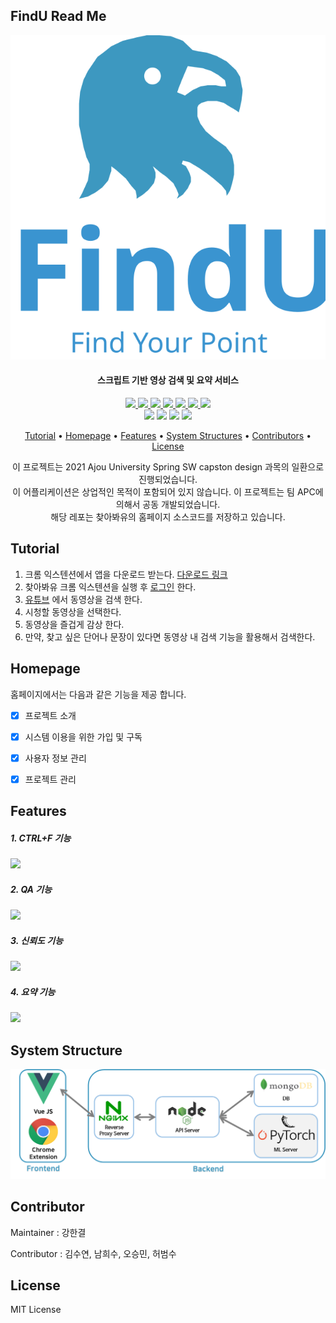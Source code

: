 ## FindU Read Me

<p align="center">
    <img src="pics/logo-com.svg"/>
</p>
<h4 align="center">스크립트 기반 영상 검색 및 요약 서비스</h4>
<p align="center">
    <a href="https://github.com/SWCapstone2021/WebPage/actions/workflows/mian.yml">
        <img src="https://github.com/SWCapstone2021/WebPage/actions/workflows/mian.yml/badge.svg"/>
    </a> 
    <a href="https://github.com/SWCapstone2021/WebPage/actions/workflows/dev.yml">
        <img src="https://github.com/SWCapstone2021/WebPage/actions/workflows/dev.yml/badge.svg"/>
    </a>
    <a href="https://github.com/SWCapstone2021/WebPage/actions/workflows/preview.yml">
        <img src="https://github.com/SWCapstone2021/WebPage/actions/workflows/preview.yml/badge.svg"/>
    </a>	
    <a href="https://github.com/SWCapstone2021/WebPage/issues">
        <img src="https://img.shields.io/github/issues/SWCapstone2021/WebPage"/>
    </a>
    <a href="https://github.com/SWCapstone2021/WebPage/pulls">
        <img src="https://img.shields.io/github/forks/SWCapstone2021/WebPage"/>
    </a>
    <a href="https://github.com/SWCapstone2021/WebPage/stargazers">
        <img src="https://img.shields.io/github/stars/SWCapstone2021/WebPage"/>
    </a>
    <a href="https://github.com/SWCapstone2021/WebPage/blob/main/LICENSE">
        <img src="https://img.shields.io/github/license/SWCapstone2021/WebPage"/>
    </a> <br/>
    <img src="https://img.shields.io/badge/Nuxt.js-00C58E?style=flat-square&logo=Nuxt-dot-js&logoColor=white"/>
    <img src="https://img.shields.io/badge/Built with Firebase-FFCA28?style=flat-square&logo=Firebase&logoColor=white"/>
    <img src="https://img.shields.io/badge/Vue-4FC08D?style=flat-square&logo=Vue-dot-js&logoColor=white"/>
    <img src="https://img.shields.io/badge/Vuetify-1867C0?style=flat-square&logo=Vuetify&logoColor=white"/>
</p>
<p align="center">
  <a href="#tutorial">Tutorial</a></a> • 
  <a href="#homepage">Homepage</a> •  
  <a href="#features">Features</a> •  
  <a href="#system-structures">System Structures</a> • 
  <a href="#contributors">Contributors</a> • 
  <a href="#license">License</a>
</p>
<p align="center">
    이 프로젝트는 2021 Ajou University Spring SW capston design 과목의 일환으로 진행되었습니다. <br/>
    이 어플리케이션은 상업적인 목적이 포함되어 있지 않습니다. 
    이 프로젝트는 팀 APC에 의해서 공동 개발되었습니다.<br/>
    해당 레포는 찾아봐유의 홈페이지 소스코드를 저장하고 있습니다.     
</p>







## Tutorial

1. 크롬 익스텐션에서 앱을 다운로드 받는다. [다운로드 링크](https://github.com/SWCapstone2021/chrome-extension/archive/refs/tags/v0.9.zip)
2. 찾아봐유 크롬 익스텐션을 실행 후 [로그인](https://apcfindu.web.app/) 한다. 
3. [유튜브](https://www.youtube.com) 에서 동영상을 검색 한다.
4. 시청할 동영상을 선택한다.
5. 동영상을 즐겁게 감상 한다.
6. 만약, 찾고 싶은 단어나 문장이 있다면 동영상 내 검색 기능을 활용해서 검색한다.




## Homepage

홈페이지에서는 다음과 같은 기능을 제공 합니다.

- [x] 프로젝트 소개
- [x] 시스템 이용을 위한 가입 및 구독
- [x] 사용자 정보 관리 
- [x] 프로젝트 관리



## Features

<p align="center">
    <h5>1. CTRL+F 기능</h5>
    <img src="https://user-images.githubusercontent.com/31476895/121774518-b91ee800-cbbd-11eb-931a-55070890f54e.gif"/>
	<h5>2. QA 기능</h5>
    <img src="https://user-images.githubusercontent.com/31476895/121774521-bae8ab80-cbbd-11eb-8b42-9b69661e4165.gif"/>
	<h5>3. 신뢰도 기능</h5>
    <img src="https://user-images.githubusercontent.com/31476895/121774525-bd4b0580-cbbd-11eb-843f-144380845ff1.gif"/>
	<h5>4. 요약 기능</h5>
    <img src="https://user-images.githubusercontent.com/31476895/121774528-bf14c900-cbbd-11eb-829b-407745dae1d2.gif"/>
</p>



## System Structure

![systemStructure](pics/systemStructure.png)



## Contributor

Maintainer : 강한결

Contributor : 김수연, 남희수, 오승민, 허범수



## License

MIT License
